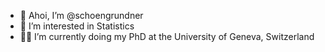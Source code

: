 - 👋 Ahoi, I’m @schoengrundner
- 👀 I’m interested in Statistics
- 🧑‍🎓 I’m currently doing my PhD at the University of Geneva, Switzerland

<!---
schoengrundner/schoengrundner is a ✨ special ✨ repository because its `README.md` (this file) appears on your GitHub profile.
You can click the Preview link to take a look at your changes.
--->
